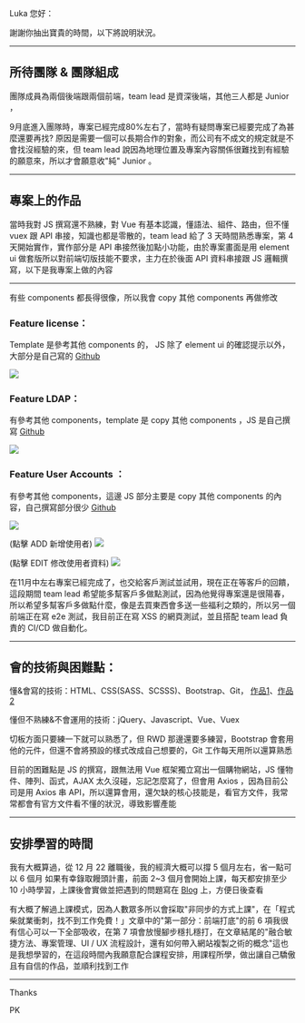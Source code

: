 Luka 您好：

謝謝你抽出寶貴的時間，以下將說明狀況。

---

## 所待團隊 & 團隊組成
團隊成員為兩個後端跟兩個前端，team lead 是資深後端，其他三人都是 Junior ，

9月底進入團隊時，專案已經完成80%左右了，當時有疑問專案已經要完成了為甚麼還要再找?
原因是需要一個可以長期合作的對象，而公司有不成文的規定就是不會找沒經驗的來，但 team lead 說因為地理位置及專案內容關係很難找到有經驗的願意來，所以才會願意收"純" Junior 。

---
## 專案上的作品
當時我對 JS 撰寫還不熟練，對 Vue 有基本認識，懂語法、組件、路由，但不懂 vuex 跟 API 串接，知識也都是零散的，team lead 給了 3 天時間熟悉專案，第 4 天開始實作，實作部分是 API 串接然後加點小功能，由於專案畫面是用 element ui 做套版所以對前端切版技能不要求，主力在於後面 API 資料串接跟 JS 邏輯撰寫，以下是我專案上做的內容

---
有些 components 都長得很像，所以我會 copy 其他 components 再做修改
### Feature license：
Template 是參考其他 components 的， JS 除了 element ui 的確認提示以外，大部分是自己寫的
[ Github](https://github.com/PKTseng/LDAP/blob/master/index.vue)

![](https://i.imgur.com/WbOoVG5.png)


### Feature LDAP：
有參考其他 components，template 是 copy 其他 components ，JS 是自己撰寫
[Github](https://github.com/PKTseng/license/blob/main/index.vue)
 
 
![](https://i.imgur.com/Ky1Svqo.png)

### Feature User Accounts ：
有參考其他 components，這邊 JS 部分主要是 copy 其他 components 的內容，自己撰寫部分很少
[Github](https://github.com/PKTseng/Accounts)

![](https://i.imgur.com/8UGWMHB.png)

(點擊 ADD 新增使用者)
![](https://i.imgur.com/nFVQSPl.png)

(點擊 EDIT 修改使用者資料)
![](https://i.imgur.com/elgtJQE.png)


在11月中左右專案已經完成了，也交給客戶測試並試用，現在正在等客戶的回饋，這段期間 
team lead 希望能多幫客戶多做點測試，因為他覺得專案還是很陽春，所以希望多幫客戶多做點什麼，像是去買東西會多送一些福利之類的，所以另一個前端正在寫 e2e 測試，我目前正在寫 XSS 的網頁測試，並且搭配 team lead 負責的 CI/CD 做自動化。


---
## 會的技術與困難點：
懂&會寫的技術：HTML、CSS(SASS、SCSSS)、Bootstrap、Git，
[作品1](https://pktseng.github.io/fourth-HK/)、[作品2](https://pktseng.github.io/Sixth/)

懂但不熟練&不會運用的技術：jQuery、Javascript、Vue、Vuex

切板方面只要練一下就可以熟悉了，但 RWD 那邊還要多練習，Bootstrap 會套用他的元件，但還不會將預設的樣式改成自己想要的，Git 工作每天用所以還算熟悉

目前的困難點是 JS 的撰寫，跟無法用 Vue 框架獨立寫出一個購物網站，JS 懂物件、陣列、函式，AJAX 太久沒碰，忘記怎麼寫了，但會用 Axios ，因為目前公司是用 Axios 串 API，所以還算會用，還欠缺的核心技能是，看官方文件，我常常都會有官方文件看不懂的狀況，導致影響產能

---
## 安排學習的時間
我有大概算過，從 12 月 22 離職後，我的經濟大概可以撐 5 個月左右，省一點可以 6 個月
如果有幸錄取饅頭計畫，前面 2~3 個月會開始上課，每天都安排至少 10 小時學習，上課後會實做並把遇到的問題寫在 [Blog](https://pktseng.github.io/) 上，方便日後查看

有大概了解過上課模式，因為人數眾多所以會採取"非同步的方式上課"，在「程式柴就業衝刺，找不到工作免費！」文章中的"第一部分：前端打底"的前 6 項我很有信心可以一下全部吸收，在第 7 項會放慢腳步穩扎穩打，在文章結尾的"融合敏捷方法、專案管理、UI / UX 流程設計，還有如何帶入網站複製之術的概念"這也是我想學習的，在這段時間內我願意配合課程安排，用課程所學，做出讓自己驕傲且有自信的作品，並順利找到工作

---

Thanks

PK



